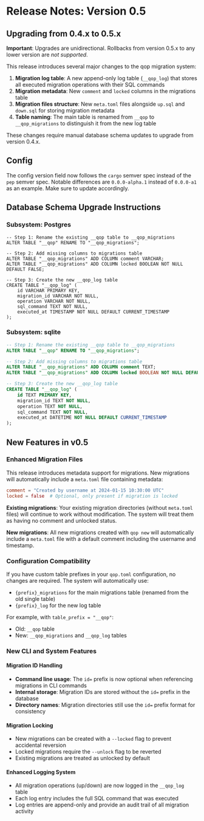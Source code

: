 # Release Notes: Version 0.5

## Upgrading from 0.4.x to 0.5.x

**Important**: Upgrades are unidirectional. Rollbacks from version 0.5.x to any lower version are _not supported_.

This release introduces several major changes to the qop migration system:

1. **Migration log table**: A new append-only log table (`__qop_log`) that stores all executed migration operations with their SQL commands
2. **Migration metadata**: New `comment` and `locked` columns in the migrations table
3. **Migration files structure**: New `meta.toml` files alongside `up.sql` and `down.sql` for storing migration metadata
4. **Table naming**: The main table is renamed from `__qop` to `__qop_migrations` to distinguish it from the new log table

These changes require manual database schema updates to upgrade from version 0.4.x.

## Config

The config version field now follows the `cargo` semver spec instead of the `pep` semver spec. Notable differences are `0.0.0-alpha.1` instead of `0.0.0-a1` as an example. Make sure to update accordingly.

## Database Schema Upgrade Instructions

### Subsystem: Postgres

```postgresql
-- Step 1: Rename the existing __qop table to __qop_migrations
ALTER TABLE "__qop" RENAME TO "__qop_migrations";

-- Step 2: Add missing columns to migrations table
ALTER TABLE "__qop_migrations" ADD COLUMN comment VARCHAR;
ALTER TABLE "__qop_migrations" ADD COLUMN locked BOOLEAN NOT NULL DEFAULT FALSE;

-- Step 3: Create the new __qop_log table
CREATE TABLE "__qop_log" (
    id VARCHAR PRIMARY KEY,
    migration_id VARCHAR NOT NULL,
    operation VARCHAR NOT NULL,
    sql_command TEXT NOT NULL,
    executed_at TIMESTAMP NOT NULL DEFAULT CURRENT_TIMESTAMP
);
```

### Subsystem: sqlite

```sql
-- Step 1: Rename the existing __qop table to __qop_migrations
ALTER TABLE "__qop" RENAME TO "__qop_migrations";

-- Step 2: Add missing columns to migrations table
ALTER TABLE "__qop_migrations" ADD COLUMN comment TEXT;
ALTER TABLE "__qop_migrations" ADD COLUMN locked BOOLEAN NOT NULL DEFAULT 0;

-- Step 3: Create the new __qop_log table
CREATE TABLE "__qop_log" (
    id TEXT PRIMARY KEY,
    migration_id TEXT NOT NULL,
    operation TEXT NOT NULL,
    sql_command TEXT NOT NULL,
    executed_at DATETIME NOT NULL DEFAULT CURRENT_TIMESTAMP
);
```

## New Features in v0.5

### Enhanced Migration Files

This release introduces metadata support for migrations. New migrations will automatically include a `meta.toml` file containing metadata:

```toml
comment = "Created by username at 2024-01-15 10:30:00 UTC"
locked = false  # Optional, only present if migration is locked
```

**Existing migrations**: Your existing migration directories (without `meta.toml` files) will continue to work without modification. The system will treat them as having no comment and unlocked status.

**New migrations**: All new migrations created with `qop new` will automatically include a `meta.toml` file with a default comment including the username and timestamp.

### Configuration Compatibility

If you have custom table prefixes in your `qop.toml` configuration, no changes are required. The system will automatically use:
- `{prefix}_migrations` for the main migrations table (renamed from the old single table)  
- `{prefix}_log` for the new log table

For example, with `table_prefix = "__qop"`:
- Old: `__qop` table  
- New: `__qop_migrations` and `__qop_log` tables

### New CLI and System Features

#### Migration ID Handling
- **Command line usage**: The `id=` prefix is now optional when referencing migrations in CLI commands
- **Internal storage**: Migration IDs are stored without the `id=` prefix in the database
- **Directory names**: Migration directories still use the `id=` prefix format for consistency

#### Migration Locking
- New migrations can be created with a `--locked` flag to prevent accidental reversion
- Locked migrations require the `--unlock` flag to be reverted
- Existing migrations are treated as unlocked by default

#### Enhanced Logging System
- All migration operations (up/down) are now logged in the `__qop_log` table
- Each log entry includes the full SQL command that was executed
- Log entries are append-only and provide an audit trail of all migration activity
